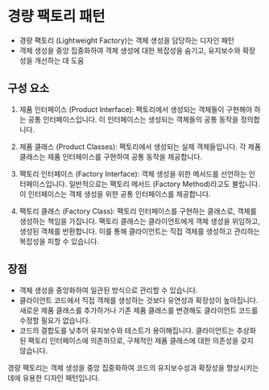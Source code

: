 # 경량 팩토리 패턴
- 경량 팩토리 (Lightweight Factory)는 객체 생성을 담당하는 디자인 패턴
- 객체 생성을 중앙 집중화하여 객체 생성에 대한 복잡성을 숨기고, 유지보수와 확장성을 개선하는 데 도움

## 구성 요소

1. 제품 인터페이스 (Product Interface): 팩토리에서 생성되는 객체들이 구현해야 하는 공통 인터페이스입니다. 이 인터페이스는 생성되는 객체들의 공통 동작을 정의합니다.

2. 제품 클래스 (Product Classes): 팩토리에서 생성되는 실제 객체들입니다. 각 제품 클래스는 제품 인터페이스를 구현하여 공통 동작을 제공합니다.

3. 팩토리 인터페이스 (Factory Interface): 객체 생성을 위한 메서드를 선언하는 인터페이스입니다. 일반적으로는 팩토리 메서드 (Factory Method)라고도 불립니다. 이 인터페이스는 객체 생성을 위한 공통 인터페이스를 제공합니다.

4. 팩토리 클래스 (Factory Class): 팩토리 인터페이스를 구현하는 클래스로, 객체를 생성하는 책임을 가집니다. 팩토리 클래스는 클라이언트에게 객체 생성을 위임하고, 생성된 객체를 반환합니다. 이를 통해 클라이언트는 직접 객체를 생성하고 관리하는 복잡성을 피할 수 있습니다.

## 장점

- 객체 생성을 중앙화하여 일관된 방식으로 관리할 수 있습니다.
- 클라이언트 코드에서 직접 객체를 생성하는 것보다 유연성과 확장성이 높아집니다. 새로운 제품 클래스를 추가하거나 기존 제품 클래스를 변경해도 클라이언트 코드를 수정할 필요가 없습니다.
- 코드의 결합도를 낮추어 유지보수와 테스트가 용이해집니다. 클라이언트는 추상화된 팩토리 인터페이스에 의존하므로, 구체적인 제품 클래스에 대한 의존성을 갖지 않습니다.

경량 팩토리는 객체 생성을 중앙 집중화하여 코드의 유지보수성과 확장성을 향상시키는 데에 유용한 디자인 패턴입니다.
